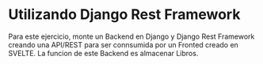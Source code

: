 # Utilizando Django Rest Framework

Para este ejercicio, monte un Backend en Django y Django Rest Framework creando una API/REST para ser connsumida por un Fronted creado en SVELTE.
La funcion de este Backend es almacenar Libros.
